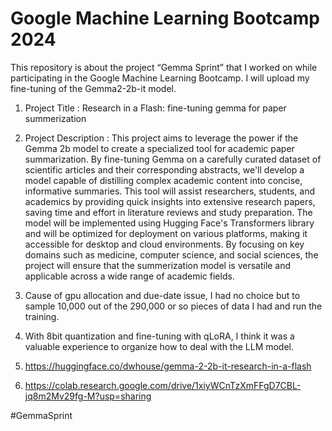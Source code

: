 # Google Machine Learning Bootcamp 2024
This repository is about the project “Gemma Sprint” that I worked on while participating in the Google Machine Learning Bootcamp. I will upload my fine-tuning of the Gemma2-2b-it model.

1. Project Title : Research in a Flash: fine-tuning gemma for paper summerization
2. Project Description : This project aims to leverage the power if the Gemma 2b model to create a specialized tool for academic paper summarization. By fine-tuning Gemma on a carefully curated dataset of scientific articles and their corresponding abstracts, we'll develop a model capable of distilling complex academic content into concise, informative summaries. This tool will assist researchers, students, and academics by providing quick insights into extensive research papers, saving time and effort in literature reviews and study preparation. The model will be implemented using Hugging Face's Transformers library and will be optimized for deployment on various platforms, making it accessible for desktop and cloud environments. By focusing on key domains such as medicine, computer science, and social sciences, the project will ensure that the summerization model is versatile and applicable across a wide range of academic fields.
3. Cause of gpu allocation and due-date issue, I had no choice but to sample 10,000 out of the 290,000 or so pieces of data I had and run the training.
4. With 8bit quantization and fine-tuning with qLoRA, I think it was a valuable experience to organize how to deal with the LLM model.

5. https://huggingface.co/dwhouse/gemma-2-2b-it-research-in-a-flash
6. https://colab.research.google.com/drive/1xiyWCnTzXmFFgD7CBL-jq8m2Mv29fg-M?usp=sharing

#GemmaSprint
